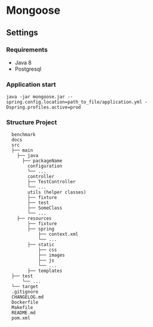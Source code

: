 # Mongoose

## Settings

### Requirements

- Java 8
- Postgresql


### Application start

```
java -jar mongoose.jar --spring.config.location=path_to_file/application.yml -Dspring.profiles.active=prod
```


### Structure Project

```
  benchmark
  docs
  src
  ├── main
    ├── java
      ├── packageName
        configuration 
        └── ...
        controller
        ├── TestController
        └── ...
        utils (helper classes)
        ├── fixture
        ├── test
        ├── SomeClass
        └── ...
    ├── resources
        ├── fixture
        ├── spring
            ├── context.xml
            └── ...
        ├── static
            ├── css
            ├── images
            ├── js
            └── ...
        ├── templates
  ├── test
      └── ...
  └── target
  .gitignore
  CHANGELOG.md
  Dockerfile
  Makefile
  README.md
  pom.xml
```
